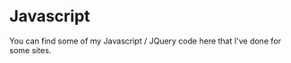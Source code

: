Javascript
==========

You can find some of my Javascript / JQuery code here that I've done for some sites.
